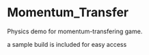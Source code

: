 # Momentum_Transfer
Physics demo for momentum-transfering game.

a sample build is included for easy access
